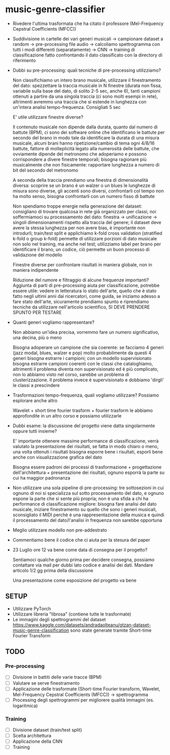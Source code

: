 # music-genre-classifier

- Rivedere l'ultima trasformata che ha citato il professore (Mel-Frequency Cepstral Coefficients (MFCC))

- Suddivisione in cartelle dei vari generi musicali -> campionare dataset a random -> pre-processing file audio -> calcoliamo spettrogramma con tutti i modi differenti (separatamente) -> CNN -> training di classificazione fatto confrontando il dato classificato con la directory di riferimento

- Dubbi su pre-processing: quali tecniche di pre-processing utilizziamo?

	Non classifichiamo un intero brano musicale, utilizzare il finestramento del dato: spezzettare la traccia musicale in N finestre (durata non fissa, variabile sulla base del dato, di solito 2-5 sec, anche 6), tanti campioni ottenuti a partire da una singola traccia (ci sono molti esempi in rete), altrimenti avremmo una traccia che si estende in lunghezza con un'intera analisi tempo-frequenza. Consigliati 5 sec

	E' utile utilizzare finestre diverse?

	Il contenuto musicale non dipende dalla durata, quanto dal numero di battute (BPM), ci sono dei software online che identificano le battute per secondo del brano in modo tale da identificare la durata di una misura musicale, alcuni brani hanno ripetizione/cambio di tema ogni 4/8/16 battute, fattore di molteplicità legato alla numerosità delle battute, che ovviamente dipende del metronomo che adoperiamo e possono corrispondere a divere finestre temporali; bisogna ragionare più musicalmente che non fisicamente: rapportare lunghezza a numero di bit del secondo del metronomo

	A seconda della traccia prendiamo una finestra di dimensionalità diversa: scoprire se un brano è un walzer o un blues le lunghezze di misura sono diverse, gli accenti sono diversi, confrontarli col tempo non ha molto senso, bisogna confrontarli con un numero fisso di battute

	Non spendiamo troppe energie nella generazione del dataset: consigliano di trovare qualcosa in rete già organizzato per classi, noi soffermiamoci su processamento del dato: finestra -> unificazione -> singoli dimensionamenti rispetto alla traccia del genere; il dataset deve avere la stessa lunghezza per non avere bias, è importante non introdurli; train/test split e applichiamo k-fold cross validation (stratified k-fold o group k-fold) permette di utilizzare porzioni di dato musicale non solo nel training, ma anche nel test; utilizziamo label per brano per identificare il brano, un codice, ciò permette un buon processo di validazione del modello

	Finestre diverse per confrontare risultati in maniera globale, non in maniera indipendente

	Riduzione del rumore e filtraggio di alcune frequenze importanti? Aggiunta di parti di pre-processing aiuta per classificazione, potrebbe essere utile: vedere in letteratura lo stato dell'arte, quello che è stato fatto negli ultimi anni dai ricercatori, come guida, se iniziamo adesso a fare stato dell'arte, sicuramente prendiamo spunto e riprendiamo tecniche da utilizzare nell'articolo scientifico, SI DEVE PRENDERE SPUNTO PER TESTARE

- Quanti generi vogliamo rappresentare?
	
	Non abbiamo un'idea precisa, vorremmo fare un numero significativo, una decina, più o meno

	Bisogna adoperare un campione che sia coerente: se facciamo 4 generi (jazz modal, blues, walzer e pop) molto probabilmente da questi 4 generi bisogna estrarre i campioni; con un modello supervisionato bisogna estrarre campioni coerenti con le classi che cataloghiamo, altrimenti il problema diventa non supervisionato ed è più complicato, non lo abbiamo visto nel corso, sarebbe un problema di clusterizzazione. Il problema invece è supervisionato e dobbiamo 'dirgli' le classi a prescindere

- Trasformazioni tempo-frequenza, quali vogliamo utilizzare? Possiamo esplorare anche altro

	Wavelet + short time fourier trasform + fourier trasform le abbiamo approfondite in un altro corso e possiamo utilizzarle

- Dubbi esame: la discussione del progetto viene datta singolarmente oppure tutti insieme?

	E' importante ottenere massime performance di classificazione, verrà valutato la presentazione dei risultati, se fatta in modo chiaro o meno, una volta ottenuti i risultati bisogna esporre bene i risultati, esporli bene anche con visualizzazione grafica del dato

	Bisogna essere padroni dei processi di trasformazione + progettazione dell'architettura + presentazione dei risultati, ognuno esporrà la parte su cui ha maggior padronanza

- Non utilizzare una sola pipeline di pre-processing: tre sottosezioni in cui ognuno di noi si specializza sul sotto processamento del dato, e ognuno espone la parte che si sente più propria; non è una sfida a chi ha performance di classificazione migliore: bisogna fare analisi del dato musicale, iniziare finestramento su quello che sono i generi musicali, sconsigliato il MIDI perchè è una rappresentazione della musica e quindi il processamento del dato/l'analisi in frequenza non sarebbe opportuna

- Meglio utilizzare modello non pre-addestrato

- Commentiamo bene il codice che ci aiuta per la stesura del paper

- 23 Luglio ore 12 va bene come data di consegna per il progetto? 

	Sentiamoci qualche giorno prima per decidere consegna, possiamo contattare via mail per dubbi lato codice e analisi dei dati. Mandare articolo 1/2 gg prima della discussione

	Una presentazione come esposizione del progetto va bene

## SETUP

- Utilizzare PyTorch
- Utilizzare libreria "librosa" (contiene tutte le trasformate)
- Le immagini degli spettrogrammi del dataset https://www.kaggle.com/datasets/andradaolteanu/gtzan-dataset-music-genre-classification sono state generate tramite Short-time Fourier Transform 

## TODO

### Pre-processing

- [ ] Divisione in battiti delle varie tracce (BPM)
- [ ] Valutare se serve finestramento
- [ ] Applicazione delle trasformate (Short-time Fourier transform, Wavelet, Mel-Frequency Cepstral Coefficients (MFCC)) -> spettrogramma
- [ ] Processing degli spettrogrammi per migliorere qualità immagini (es. logaritmica)

### Training

- [ ] Divisione dataset (train/test split)
- [ ] Scelta architettura
- [ ] Applicazione della CNN
- [ ] Training